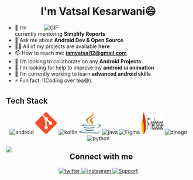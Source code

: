 <h1 align="center">I'm Vatsal Kesarwani😄</h1>

<img align="right" alt="GIF" src="https://i.imgur.com/8MupZHY.gif" width="400px" />

- 🌱 I’m currently mentoring **Simplify Reports**
- 💬 Ask me about **Android Dev & Open Source**
- 👨‍💻 All of my projects are available **here**
- 📫 How to reach me: **iamvatsal12@gmail.com**
- 👯 I’m looking to collaborate on any **Android Projects**
- 🤔 I'm looking for help to improve my **android ui animation**
- 🔭 I’m currently working to learn **advanced android skills**
- ⚡ Fun fact: !(Coding over tea😅).

## Tech Stack
<p align="center"><img src="https://raw.githubusercontent.com/gilbarbara/logos/master/logos/android-icon.svg" alt="android" width="60" height="60"/>
<img src="https://github.com/devicons/devicon/blob/master/icons/git/git-plain.svg" alt="git" width="60" height="60"/>
<img src="https://raw.githubusercontent.com/gilbarbara/logos/master/logos/kotlin.svg" alt="kotlin" widht="60" height="60" />
<img src="https://raw.githubusercontent.com/gilbarbara/logos/master/logos/java.svg" alt="java" width="60" height="60"/>
<img src="https://raw.githubusercontent.com/gilbarbara/logos/master/logos/figma.svg" alt="java" width="60" height="60"/> 
<img src="https://devicons.github.io/devicon/devicon.git/icons/cplusplus/cplusplus-original.svg" alt="Figma" width="60" height="60"/>
<img src="https://raw.githubusercontent.com/gilbarbara/logos/master/logos/firebase.svg" alt="Firebase" width="60" height="60"/>
<img src="https://devicons.github.io/devicon/devicon.git/icons/django/django-original.svg" alt="djnago" width="60" height="60"/> 
 <img src="https://devicons.github.io/devicon/devicon.git/icons/python/python-original.svg" alt="python" width="60" height="60"/></p>

<img align="left" src="https://github-readme-stats.vercel.app/api?username=plazzy99&show_icons=true&hide_border=false" />

<h2 align="center" >Connect with me</h2>
<div align="center">
</a>
<a href="https://twitter.com/KesarwaniVatsal" target="_blank">
<img src=https://img.shields.io/badge/twitter-%2300acee.svg?&style=for-the-badge&logo=twitter&logoColor=white alt=twitter style="margin-bottom: 5px;" />
</a>
<a href="mailto:vatsalkesarwani12@gmail.com?hl=en" target="_blank">
<img src=https://img.shields.io/badge/gmail-%23000000.svg?&style=for-the-badge&logo=gmail&logoColor=red alt=instagram style="margin-bottom: 5px;" />
</a> 
<a href="https://www.linkedin.com/in/vatsal-kesarwani-4a3858171/" target="_blank">
<img src=https://img.shields.io/badge/linkedin-%231E77B5.svg?&style=for-the-badge&logo=linkedin&logoColor=white alt=Support me by Endrosing on Linkedin style="margin-bottom: 5px;" />
</a>
</div>  
  
